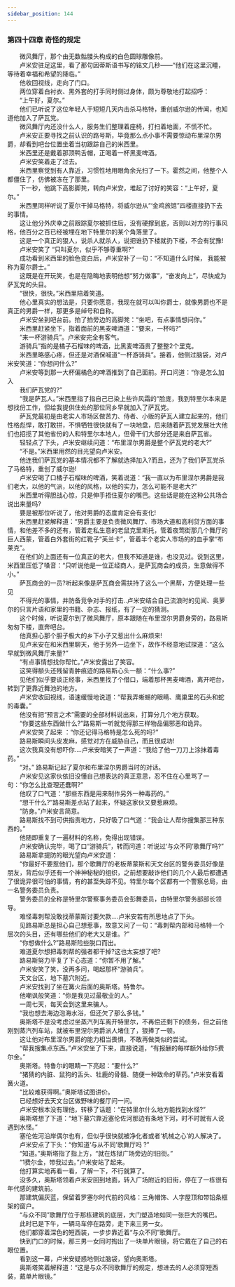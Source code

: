 ```yaml
---
sidebar_position: 144
---
```

### 第四十四章 奇怪的规定  


　　微风舞厅，那个由无数骷髅头构成的白色圆球雕像前。  
　　卢米安驻足这里，看了那句因蒂斯语书写的铭文几秒——“他们在这里沉睡，等待着幸福和希望的降临。”  
　　他收回视线，走向了门口。  
　　两位穿着白衬衣、黑外套的打手同时侧过身体，颇为尊敬地打起招呼：  
　　“上午好，夏尔。”  
　　他们已听说了这位年轻人于短短几天内击杀马格特，重创威尔逊的传闻，也知道他加入了萨瓦党。  
　　微风舞厅内还没什么人，服务生们整理着座椅，打扫着地面，不慌不忙。  
　　卢米安正要寻找之前认识的路号斯，毕竟那么点小事不需要惊动布里涅尔男爵，却看到吧台位置坐着当初跟踪自己的米西里。  
　　米西里还是戴着那顶鸭舌帽，正喝着一杯黑麦啤酒。  
　　卢米安笑着走了过去。  
　　米西里察觉到有人靠近，习惯性地用眼角余光扫了一下。霍然之间，他整个人都僵住了，仿佛被冻在了那里。  
　　下一秒，他跳下高影脚凳，转向卢米安，堆起了讨好的笑容：“上午好，夏尔。”  
　　米西里同样听说了夏尔干掉马格特，将威尔逊从“‘金鸡旅馆”四楼直接扔下去的事情。  
　　这让他分外庆幸之前跟踪夏尔被抓住后，没有硬撑到底，否则以对方的行事风格，他百分之百已经被埋在地下特里尔的某个角落里了。  
　　这是一个真正的狠人，说杀人就杀人，说把谁扔下楼就扔下楼，不会有犹豫!  
　　卢米安笑了 “只叫夏尔，似乎不够尊重啊?”  
　　成功看到米西里的脸色变白后，卢米安补了一句：“不知道什么时候， 我能被称为夏尔爵士。”  
　　这既是在开玩笑，也是在隐晦地表明他想“努力做事”，“奋发向上”，尽快成为萨瓦党的头目。  
　　“很快，很快。”米西里陪着笑道。  
　　他心里真实的想法是，只要你愿意，我现在就可以叫你爵士，就像男爵也不是真正的男爵一样，那更多是绰号和自称。  
　　卢米安坐到吧台前。拍了拍旁边的高脚凳：“坐吧，有点事情想问你。”  
　　米西里赶紧坐下，指着面前的黑麦啤酒道：“要来，一杯吗?”  
　　“来一杯游骑兵”。卢米安完全有客气。  
　　游骑兵”指的是橘子石榴味的啤酒，比黑麦啤酒贵了整整2个里克。  
　　米西里略感心疼，但还是对酒保喊道“一杯游骑兵”。接着，他侧过脑袋，对卢米安笑道：“你想问什么?”  
　　卢米安等到那一大杯偏橘色的啤酒推到了自己面前。开口问道：“你是怎么加入  
　　我们萨瓦党的?”  
　　“我是萨瓦人。”米西里指了指自己已染上些许风霜的“脸庞，我到特里尔本来是想找份工作，但给我提供住处的那位同乡早就加入了萨瓦党。  
　　萨瓦党最初是由老实人市场区做苦力、侍者、小贩的萨瓦人建立起来的，他们性格彪悍，敢打敢拼，不惧牺牲很快就有了一块地盘，后来随着萨瓦党发展壮大他们也招揽了其他省份的人和特里尔本地人，但骨干们大部分还是来自萨瓦省。  
　　轻轻点了下头，卢米安继续问道：“布里涅尔男爵是整个萨瓦党的老大?”  
　　“不是。”米西里用然的目光望向卢米安。  
　　他连我们萨瓦党的基本情况都不了解就选择加入?而且，还为了我们萨瓦党杀了马格特，重创了威尔逊!  
　　卢米安喝了口橘子石榴味的啤酒，笑着说道：“我一直以为布里涅尔男爵是我们老大，以他的气派，以他的风格，以他的实力，怎么可能不是老大?”  
　　米西里听得胆战心惊，只是伸手捂住夏尔的嘴巴。这些话是能在这种公共场合说出来量吗?  
　　要是被那位听说了，他对男爵的态度肯定会有变化!  
　　米西里赶紧解释道：“男爵主要是负责微风舞厅、市场大道和高利贷方面的事情，和他差不多的还有，管着走私生意的老鼠克里斯托，管着夜莺街那几个舞厅的巨人西蒙，管着白外套街的红靴子“芙兰卡”，管着半个老实人市场的的血手掌“布莱克”。  
　　在他们的上面还有一位真正的老大，但我不知道是谁，也没见过。说到这里，米西里压低了嗓音：“只听说他是一位正经商人，是萨瓦商会的成员，生意做得不小。”  
　　萨瓦商会的一员?听起来像是萨瓦商会需扶持了这么一个黑帮，方便处理一些见  
　　不得光的事情，并防备竞争对手的打击..卢米安结合自己流浪时的见闻、奥萝尔的只言片语和家里的书籍、杂志、报纸，有了一定的猜测。  
　　这个时候，听说夏尔到了微风舞厅，原本跟随在布里涅尔男爵身旁的，路易斯匆匆下楼，直奔吧台。  
　　他真担心那个胆子极大的乡下小子又惹出什么麻烦来!  
　　见卢米安在和米西里聊天，他于另外一边坐下，故作不经意地试探道：“这么早就到微风舞厅来量?”  
　　“有点事情想找你帮忙。”卢米安露出了笑容。  
　　这笑得额头还残留青肿痕迹的路易斯心头一额：“什么事?”  
　　见他们似乎要谈正经事，米西里找了个借口，端着那杯黑麦啤酒，离开吧台，转到了更靠近舞池的地方。  
　　卢米安收回视线，语速缓慢地说道：“帮我弄蜥蜴的眼睛、鹰巢里的石头和蛇的毒囊。”  
　　他没有把“预言之术”需要的全部材料说出来，打算分几个地方获取。  
　　“你要这些东西做什么?”路易斯一听就觉得那三样物品偏邪恶和诡异。  
　　卢米安笑了起来 ：“你还记得马格特是怎么死的吗?”  
　　路易斯瞬间头皮发麻，感觉对方在威胁自己，而且很成功!  
　　这次我真没有想吓你....卢米安暗笑了一声道：“我给了他一刀刀上涂抹着毒药。”  
　　“对。” 路易斯记起了夏尔和布里涅尔男爵当时的对话。  
　　卢米安见这家伙依旧没懂自己想表达的真正意思，忍不住在心里骂了一句：“你怎么比查理还蠢啊?”  
　　他叹了口气道：“那些东西是用来制作另外一种毒药的。”  
　　“想干什么?”路易斯差点站了起来，怀疑这家伙又要惹麻烦。  
　　“防身。”卢米安言简意。  
　　路易斯找不到可供指责地方，只好吸了口气道：“我会让人帮你搜集那三种东西的。”  
　　他随即重复了一遍材料的名称，免得出现错误。  
　　卢米安确认完毕，喝了口“游骑兵”，转而问道：听说过‘与众不同’歌舞厅吗?”  
　　路易斯拿提防的眼光望向卢米安道：  
　　“你最好不要惹他们，那个歌舞厅的老板蒂蒙斯和天文台区的警务委员好像是朋友，背后似乎还有一个神神秘秘的组织，之前想要敲诈他们的几个人最后都遭遇了很诡异很可怕的事情，有的甚至失踪不见。特里尔每个区都有一个警察总局，由一名警务委员负责。  
　　警务委员的全称是特里尔警察事务委员会彭舞委员，由特里尔警务部部长领导。  
　　难怪毒刺帮没敢找蒂蒙斯讨要欠款....卢米安若有所思地点了下头。  
　　见路易斯总是担心自己想惹事，故意又问了一句：“毒刺帮内部和马格特一个层次的头目，还有哪些他们的老大又是谁。?”  
　　“你想做什么?”路易斯险些脱口而出。  
　　难道夏尔想把毒刺帮的强者都干掉?这也太妄想了吧?  
　　路易斯努力平复了下心态道：“你暂不用了解。”  
　　卢米安笑了笑，没再多问，喝起那杯“游骑兵”。  
　　天文台区，地下墓穴附近。  
　　卢米安找到了坐在篝火后面的奥斯塔。特鲁尔。  
　　他嘲讽般笑道：“你是我见过最敬业的人。”  
　　一周七天，每天会到这里来骗人。  
　　“我也想去海边泡海水浴，但还欠了那么多钱。”  
　　奥斯塔不是没考虑过坐蒸汽列车离开特里尔，不再偿还剩下的债务，但之前他刚到蒸汽列车站，就被布里涅尔男爵派人堵住了，狠捧了一顿。  
　　这让他对布里涅尔男爵的能力相当畏惧，不敢再做类似的尝试。  
　　“帮我搜集点东西。”卢米安坐了下来，直接说道，“有报酬的每样额外给你5费尔金。”  
　　奥斯塔。特鲁尔的眼睛一下亮起：“要什么?”  
　　“猪猜的内脏、鼠狗的舌头、牡鹿的骨髓、随便一种致命的草药。”卢米安看着簧火道。  
　　“比较难获得啊。”奥斯塔试图讲价。  
　　已经想好去天文台区做野味的餐厅问一问。  
　　卢米安根本没有理他，转移了话题：“在特里尔什么地方能找到水怪?”  
　　奥斯塔想了下道：“地下墓穴靠近塞伦佐河那边有条地下河，时不时就有人说遇到水怪。”  
　　塞伦佐河沿岸偶尔也有，但似乎很快就被净化者或者‘机械之心’的人解决了。  
　　卢米安点了下头：“你知道‘与从不同’歌舞厅吗 ?”  
　　“知道。”奥斯塔指了指上方，“就在炼狱广场旁边的!旧街。”  
　　“1费尔金，带我过去。”卢米安站了起来。  
　　他打算实地再看一看，了解一下，不行就算了。  
　　没多久，奥斯塔领着卢米安回到地面，转入广场附近的旧街，停在了一栋很有年代感的建筑前。  
　　那建筑偏灰蓝，保留着罗塞尔时代前的风格：三角帽饰、人字屋顶和带铅条框架的窗户。  
　　“与众不同”歌舞厅位于那栋建筑的底层，大门塑造地如同一张巨大的嘴巴。  
　　此时已是下午，一辆马车停在路旁，走下来三男一女。  
　　他们都穿着深色的短西装，一步步靠近着“与众不同”歌舞厅。  
　　快到门口的时候，那三男一女同时掏出了一块单片眼镜，将它戴在了自己的右眼位置。  
　　看到这一幕，卢米安疑惑地侧过脑袋，望向奥斯塔。  
　　奥斯塔笑着解释道：“这是与众不同歌舞厅的规定，想进去的人必须穿短西装，戴单片眼镜。”  

